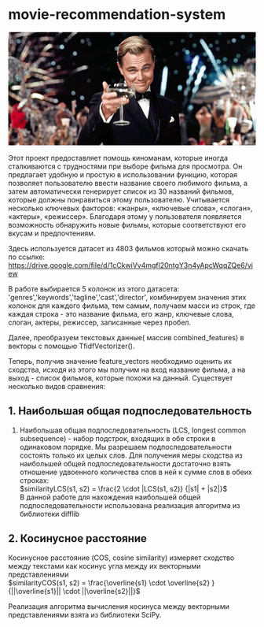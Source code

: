 # movie-recommendation-system
![Image alt](https://github.com/sitoramonova/movie-recommendation-system/blob/main/%D0%B4%D0%B8%20%D0%BA%D0%B0%D0%BF%D1%80%D0%B8%D0%BE.png)

Этот проект предоставляет помощь киноманам, которые иногда сталкиваются с трудностями при выборе фильма для просмотра. Он предлагает удобную и простую в использовании функцию, которая позволяет пользователю ввести название своего любимого фильма, а затем автоматически генерирует список из 30 названий фильмов, которые должны понравиться этому пользователю.
Учитывается несколько ключевых факторов: «жанры», «ключевые слова», «слоган», «актеры», «режиссер». Благодаря этому у пользователя появляется возможность обнаружить новые фильмы, которые соответствуют его вкусам и предпочтениям. <br/>

Здесь используется датасет из 4803 фильмов который можно скачать по ссылке: https://drive.google.com/file/d/1cCkwiVv4mgfl20ntgY3n4yApcWqqZQe6/view<br/>

В работе выбирается 5 колонок из этого датасета: 'genres','keywords','tagline','cast','director', комбинируем значения этих колонок для каждого фильма, тем самым, получаем масси из строк, где каждая строка - это название фильма, его жанр, ключевые слова, слоган, актеры, режиссер, записанные через пробел.<br/>

Далее, преобразуем текстовых данные( массив combined_features) в векторы с помощью TfidfVectorizer().<br/>

Теперь, получив значение feature_vectors необходимо оценить их сходства, исходя из этого мы получим на вход название фильма, а на выход - список фильмов, которые похожи на данный.
Существует несколько видов сравнения: <br/>
## 1. Наибольшая общая подпоследовательность
1. Наибольшая общая подпоследовательность (LCS, longest common subsequence) - набор подстрок, входящих в обе строки в одинаковом
порядке. Мы разрешаем подпоследовательности состоять только их целых слов. Для получения меры сходства из наибольшей
общей подпоследовательности достаточно взять отношение удвоенного
количества слов в ней к сумме слов в обеих строках:<br/>
$similarityLCS(s1, s2) = \frac{2 \cdot |LCS(s1, s2)} {|s1| + |s2|}$<br/>
В данной работе для нахождения наибольшей общей подпоследовательности использована реализация алгоритма из библиотеки difflib<br/>
## 2. Косинусное расстояние<br/>
Косинусное расстояние (COS, cosine similarity) измеряет сходство
между текстами как косинус угла между их векторными представлениями <br/>
$similarityCOS(s1, s2) = \frac{\overline{s1} \cdot \overline{s2} }{||\overline{s1}|| \cdot ||\overline{s2}||}$ <br/>

Реализация алгоритма вычисления косинуса между векторными представлениями взята из библиотеки SciPy.
